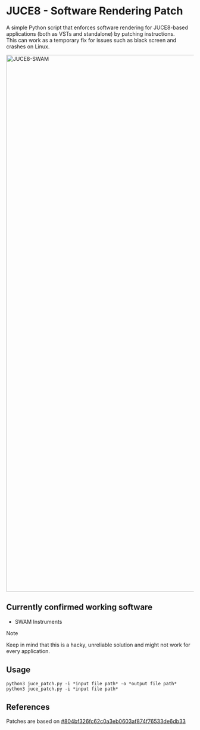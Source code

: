 # JUCE8 - Software Rendering Patch
A simple Python script that enforces software rendering for JUCE8-based applications (both as VSTs and standalone) by patching instructions.\
This can work as a temporary fix for issues such as black screen and crashes on Linux.

<img width="2555" height="1440" alt="JUCE8-SWAM" src="https://github.com/user-attachments/assets/31596af7-9792-491d-9b39-48651bc3ec7f" />

## Currently confirmed working software
- SWAM Instruments

> [!NOTE]
> Keep in mind that this is a hacky, unreliable solution and might not work for every application.

## Usage
```
python3 juce_patch.py -i *input file path* -o *output file path*
python3 juce_patch.py -i *input file path*
```

## References
Patches are based on [#804bf326fc62c0a3eb0603af874f76533de6db33](https://github.com/Pflugshaupt/JUCE/commit/804bf326fc62c0a3eb0603af874f76533de6db33)
